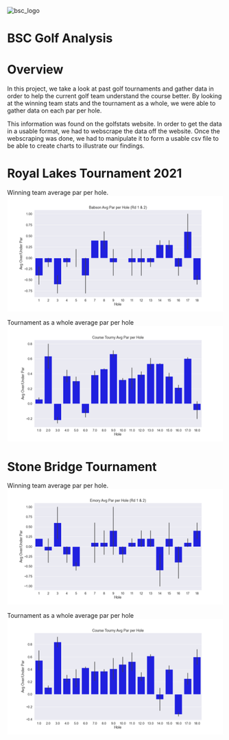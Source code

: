 ![bsc_logo](https://pbs.twimg.com/profile_banners/773490040643223553/1587572492/1500x500)

# BSC Golf Analysis

# Overview

In this project, we take a look at past golf tournaments and gather data in order to help the current golf team understand the course better. By looking at the winning team stats and the tournament as a whole, we were able to gather data on each par per hole. 

This information was found on the golfstats website. In order to get the data in a usable format, we had to webscrape the data off the website. Once the webscraping was done, we had to manipulate it to form a usable csv file to be able to create charts to illustrate our findings.

# Royal Lakes Tournament 2021
Winning team average par per hole.
![babson_average](golfStatsBsc/RoyalLakes2021/babsonAvgPar.png)

Tournament as a whole average par per hole
![tourney_average](golfStatsBsc/RoyalLakes2021/RLtournyAvgPar_2021.png)

# Stone Bridge Tournament 
Winning team average par per hole.
![emory_average](golfStatsBsc/StoneBridge/emoryAvgPar.png)

Tournament as a whole average par per hole
![course_average](golfStatsBsc/StoneBridge/stoneCourseTourny.png)
